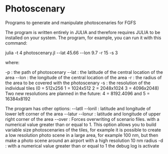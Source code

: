 # Photoscenary
Programs to generate and manipulate photoscenaries for FGFS

The program is written entirely in JULIA and therefore requires JULIA to be installed on your system.
The program, for example, you can run it with this command:

julia -t 4 photoscenary.jl --lat 45.66 --lon 9.7 -r 15 -s 3

where:

-p : the path of photoscenary
--lat : the latitude of the central location of the area
--lon : the longitude of the central location of the area
-r : the radius of the area to be covered with the photoscenary
-s : the resolution of the individual tiles (0 = 512x256 1 = 1024x512 2 = 2048x1024 3 = 4096x2048) 
     Two new resolutions are planned in the future: 4 = 8192.4096 and 5 = 16384x8192
     
The program has other options:
--latll --lonll : latitude and longitude of lower left corner of the area
--latur --lonur : latitude and longitude of upper right corner of the area
--over : Forces overwriting of scenario files. with a numerical value greater than or equal to 1. This option allows you to build variable size photoscenaries of the tiles, for example it is possible to create a low resolution photo scene in a large area, for example 100 nm, but then make a photo scene around an airport with a high resolution 10 nm radius
-d : with a numerical value greater than or equal to 1 the debug log is activate
